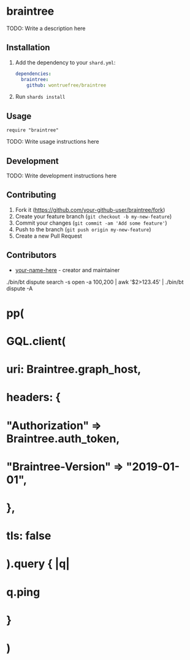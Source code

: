 # braintree

TODO: Write a description here

## Installation

1. Add the dependency to your `shard.yml`:

   ```yaml
   dependencies:
     braintree:
       github: wontruefree/braintree
   ```

2. Run `shards install`

## Usage

```crystal
require "braintree"
```

TODO: Write usage instructions here

## Development

TODO: Write development instructions here

## Contributing

1. Fork it (<https://github.com/your-github-user/braintree/fork>)
2. Create your feature branch (`git checkout -b my-new-feature`)
3. Commit your changes (`git commit -am 'Add some feature'`)
4. Push to the branch (`git push origin my-new-feature`)
5. Create a new Pull Request

## Contributors

- [your-name-here](https://github.com/your-github-user) - creator and maintainer

./bin/bt dispute search -s open -a 100,200 | awk '$2>123.45' | ./bin/bt dispute -A

# pp(
#   GQL.client(
#     uri: Braintree.graph_host,
#     headers: {
#       "Authorization" => Braintree.auth_token,
#       "Braintree-Version" => "2019-01-01",
#     },
#     tls: false
#   ).query { |q|
#     q.ping
#   }
# )
